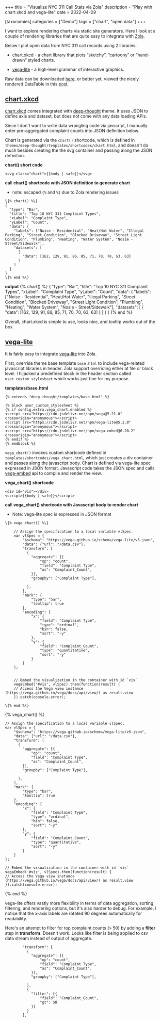+++
title = "Visualize NYC 311 Call Stats via Zola"
description = "Play with chart.xkcd and vega-lite"
date = 2022-04-09

[taxonomies]
categories = ["Demo"]
tags = ["chart", "open data"]
+++

I want to explore rendering charts via static site generators. Here I look at a couple of rendering libraries that are quite easy to integrate with [Zola](https://www.getzola.org/).

Below I plot open data from NYC 311 call records using 2 libraries:

* [chart.xkcd](https://timqian.com/chart.xkcd/) - a chart library that plots “sketchy”, “cartoony” or “hand-drawn” styled charts.

* [vega-lite](https://vega.github.io/vega-lite/) - a high-level grammar of interactive graphics.

Raw data can be downloaded [here](/data.csv), or better yet, viewed the nicely rendered DataTable in this [post](@/posts/test_table.md).

<!-- more -->

## [chart.xkcd](https://timqian.com/chart.xkcd/)

[chart.xkcd](https://timqian.com/chart.xkcd/) comes integrated with [deep-thought](https://github.com/RatanShreshtha/DeepThought) theme. It uses JSON to define axis and dataset, but does not come with any data loading APIs.

Since I don't want to write data wrangling code via javscript, I manually enter pre-aggregated complaint counts into JSON definition below.

Chart is generated via the `chart()` shortcode, which is defined in `themes/deep-thought/templates/shortcodes/chart.html`, and doesn't do much besides creating the the svg container and passing along the JSON definition.



__chart() short code__
```
<svg class="chart">{{body | safe}}</svg>
```


__call chart() shortcode with JSON definition to generate chart__
* note: escaped `{%` and `%}` due to Zola rendering issues
```
\{% chart() %\}
{
  "type": "Bar",
  "title": "Top 10 NYC 311 Complaint Types",
  "xLabel": "Complaint Type",
  "yLabel": "Count",
  "data": {
    "labels": ["Noise - Residential", "Heat/Hot Water", "Illegal Parking", "Street Condition", "Blocked Driveway", "Street Light Condition", "Plumbing", "Heating", "Water System", "Nosie - Street/Sidewalk"],
    "datasets": [
      {
        "data": [162, 129, 91, 86, 85, 71, 70, 70, 63, 63]
      }
    ]
  }
}
\{% end %\}
```

__output__
{% chart() %}
{
  "type": "Bar",
  "title": "Top 10 NYC 311 Complaint Types",
  "xLabel": "Complaint Type",
  "yLabel": "Count",
  "data": {
    "labels": ["Noise - Residential", "Heat/Hot Water", "Illegal Parking", "Street Condition", "Blocked Driveway", "Street Light Condition", "Plumbing", "Heating", "Water System", "Nosie - Street/Sidewalk"],
    "datasets": [
      {
        "data": [162, 129, 91, 86, 85, 71, 70, 70, 63, 63]
      }
    ]
  }
}
{% end %}

Overall, chart.xkcd is simple to use, looks nice, and tooltip works out of the box.

## [vega-lite](https://vega.github.io/vega-lite/)

It is fairly easy to integrate [vega-lite](https://vega.github.io/vega-lite/) into Zola.

First, override theme base template `base.html` to include vega-related javascript libraries in header. Zola support overriding either at file or block level. I hijacked a predefined block in the header section called `user_custom_stylesheet` which works just fine for my purpose.

__templates/base.html__
```
{% extends "deep-thought/templates/base.html" %}

{% block user_custom_stylesheet %}
{% if config.extra.vega_chart.enabled %}
<script src="https://cdn.jsdelivr.net/npm/vega@5.21.0" crossorigin="anonymous"></script>
<script src="https://cdn.jsdelivr.net/npm/vega-lite@5.2.0" crossorigin="anonymous"></script>
<script src="https://cdn.jsdelivr.net/npm/vega-embed@6.20.2" crossorigin="anonymous"></script>
{% endif %}
{% endblock %}
```

`vega_chart()` invokes custom shortcode defined in `templates/shortcodes/vega_chart.html`, which just creates a div container and passes along the javascript body. Chart is defined via vega-lite spec expressed in JSON format. Javascript code takes the JSON spec and calls [vega-embed](https://github.com/vega/vega-embed) api to compile and render the view.

__vega_chart() shortcode__
```
<div id="vis"></div>
<script>{{body | safe}}</script>
```

__call vega_chart() shortcode with Javascript body to render chart__
* Note: vega-lite spec is expressed in JSON format
```
\{% vega_chart() %\}

    // Assign the specification to a local variable vlSpec.
    var vlSpec = {
        "$schema": "https://vega.github.io/schema/vega-lite/v5.json",
        "data": {"url": "/data.csv"},
        "transform": [
          {
            "aggregate": [{
                "op": "count",
                "field": "Complaint Type",
                "as": "Complaint_Count",
            }],
            "groupby": ["Complaint Type"],

          },
        ],
        "mark": {
            "type": "bar",
            "tooltip": true
        },
        "encoding": {
            "x": {
                "field": "Complaint Type",
                "type": "ordinal",
                "bin": false, 
                "sort": "-y"
            },
            "y": {
                "field": "Complaint_Count",
                "type": "quantitative",
                "sort": "-y"
            }
        }
    };


    // Embed the visualization in the container with id `vis`
    vegaEmbed('#vis', vlSpec).then(function(result) {
    // Access the Vega view instance (https://vega.github.io/vega/docs/api/view/) as result.view
    }).catch(console.error);

\{% end %\}
```

{% vega_chart() %}

    // Assign the specification to a local variable vlSpec.
    var vlSpec = {
        "$schema": "https://vega.github.io/schema/vega-lite/v5.json",
        "data": {"url": "/data.csv"},
        "transform": [
          {
            "aggregate": [{
                "op": "count",
                "field": "Complaint Type",
                "as": "Complaint_Count",
            }],
            "groupby": ["Complaint Type"],

          },
        ],
        "mark": {
            "type": "bar",
            "tooltip": true
        },
        "encoding": {
            "x": {
                "field": "Complaint Type",
                "type": "ordinal",
                "bin": false, 
                "sort": "-y"
            },
            "y": {
                "field": "Complaint_Count",
                "type": "quantitative",
                "sort": "-y"
            }
        }
    };

    // Embed the visualization in the container with id `vis`
    vegaEmbed('#vis', vlSpec).then(function(result) {
    // Access the Vega view instance (https://vega.github.io/vega/docs/api/view/) as result.view
    }).catch(console.error);

{% end %}


vega-lite offers vastly more flexibility in terms of data aggregation, sorting, filtering, and rendering options, but it's also harder to debug. For example, I notice that the x-axis labels are rotated 90 degrees automatically for readability.

Here's an attempt to filter for top complaint counts (> 50) by adding a __filter__ step in __transform__.
Doesn't work. Looks like filter is being applied to csv data stream instead of output of aggregate.

```
        "transform": [
          {
            "aggregate": [{
                "op": "count",
                "field": "Complaint Type",
                "as": "Complaint_Count",
            }],
            "groupby": ["Complaint Type"],

          },
          {
            "filter": [{
                "field": "Complaint_Count",
                "gt": 50
            }]
          }
        ],

```

